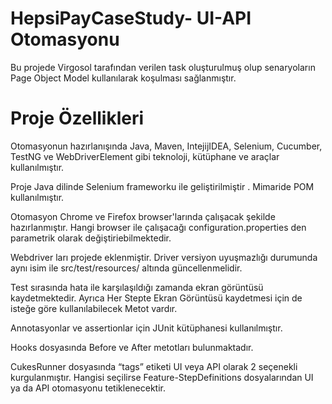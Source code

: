 # HepsiPayCaseStudy- UI-API Otomasyonu

Bu projede Virgosol tarafından verilen task oluşturulmuş olup senaryoların Page Object Model kullanılarak koşulması sağlanmıştır.

# Proje Özellikleri

Otomasyonun hazırlanışında Java, Maven, IntejijIDEA, Selenium, Cucumber, TestNG ve WebDriverElement gibi teknoloji, kütüphane ve araçlar kullanılmıştır.

Proje Java dilinde Selenium frameworku ile geliştirilmiştir . Mimaride POM kullanılmıştır.

Otomasyon Chrome ve Firefox browser'larında çalışacak şekilde hazırlanmıştır. Hangi browser ile çalışacağı configuration.properties den parametrik olarak değiştiriebilmektedir.

Webdriver ları projede eklenmiştir. Driver versiyon uyuşmazlığı durumunda aynı isim ile src/test/resources/ altında güncellenmelidir.

Test sırasında hata ile karşılaşıldığı zamanda ekran görüntüsü kaydetmektedir. Ayrıca Her Stepte Ekran Görüntüsü kaydetmesi için de isteğe göre kullanılabilecek Metot vardır. 

Annotasyonlar ve assertionlar için JUnit kütüphanesi kullanılmıştır.

Hooks dosyasında Before ve After metotları bulunmaktadır. 

CukesRunner dosyasında “tags” etiketi UI veya API olarak 2 seçenekli kurgulanmıştır. Hangisi seçilirse Feature-StepDefinitions dosyalarından UI ya da API otomasyonu tetiklenecektir.
